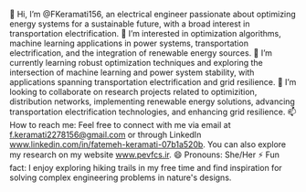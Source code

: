 👋 Hi, I’m @FKeramati156, an electrical engineer passionate about optimizing energy systems for a sustainable future, with a broad interest in transportation electrification.
👀 I’m interested in optimization algorithms, machine learning applications in power systems, transportation electrification, and the integration of renewable energy sources.
🌱 I’m currently learning robust optimization techniques and exploring the intersection of machine learning and power system stability, with applications spanning transportation electrification and grid resilience.
💞️ I’m looking to collaborate on research projects related to optimizition, distribution networks, implementing renewable energy solutions, advancing transportation electrification technologies, and enhancing grid resilience.
📫 How to reach me: Feel free to connect with me via email at f.keramati2278156@gmail.com or through LinkedIn www.linkedin.com/in/fatemeh-keramati-07b1a520b. You can also explore my research on my website www.pevfcs.ir.
😄 Pronouns: She/Her
⚡ Fun fact: I enjoy exploring hiking trails in my free time and find inspiration for solving complex engineering problems in nature's designs.

